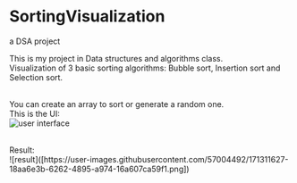 # SortingVisualization
a DSA project

This is my project in Data structures and algorithms class.<br />
Visualization of 3 basic sorting algorithms: Bubble sort, Insertion sort and Selection sort.<br /><br />

You can create an array to sort or generate a random one.<br />
This is the UI:<br />
![user interface](https://user-images.githubusercontent.com/57004492/171311428-197829be-12e7-40f0-9f61-95474075d46d.png)

<br />
Result:<br />
![result]([https://user-images.githubusercontent.com/57004492/171311627-18aa6e3b-6262-4895-a974-16a607ca59f1.png])
